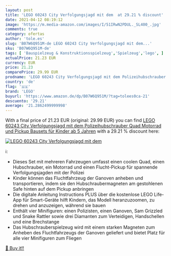 ```yaml
---
layout: post
title: 'LEGO 60243 City Verfolgungsjagd mit dem  at 29.21 % discount'
date: 2021-04-12 08:19:12
image: 'https://m.media-amazon.com/images/I/51IRwN2PDUL._SL400_.jpg'
comments: true
category: ofertas
author: 'tole.es'
slug: 'B07W6Q951M-de LEGO 60243 City Verfolgungsjagd mit dem...'
sku: 'B07W6Q951M-de'
tags: [ 'Bauspielzeug & Konstruktionsspielzeug','Spielzeug','lego', ]
actualPrice: 21.23 EUR
currency: EUR
price: 21.23
comparePrice: 29.99 EUR
prodname: 'LEGO 60243 City Verfolgungsjagd mit dem Polizeihubschrauber  Quad  Motorrad und Pickup  Bausets für Kinder ab 5 Jahren'
country: 'de'
flag: '🇩🇪'
brand: 'LEGO'
buyurl: 'https://www.amazon.de/dp/B07W6Q951M/?tag=tolees0ca-21'
descuento: '29.21'
average: '21.2862499999998'
---
```


With a final price of 21.23 EUR (original: 29.99 EUR) you can find [LEGO 60243 City Verfolgungsjagd mit dem Polizeihubschrauber  Quad  Motorrad und Pickup  Bausets für Kinder ab 5 Jahren](https://www.amazon.de/dp/B07W6Q951M/?tag=tolees0ca-21) with a  29.21 % discount here:

[![LEGO 60243 City Verfolgungsjagd mit dem ](https://m.media-amazon.com/images/I/51IRwN2PDUL._SL400_.jpg)](https://www.amazon.de/dp/B07W6Q951M/?tag=tolees0ca-21)

ℹ️:

- Dieses Set mit mehreren Fahrzeugen umfasst einen coolen Quad, einen Hubschrauber, ein Motorrad und einen Flucht-Pickup für spannende Verfolgungsjagden mit der Polizei
- Kinder können das Fluchtfahrzeug der Ganoven anheben und transportieren, indem sie den Hubschraubermagneten am gestohlenen Safe hinten auf dem Pickup anbringen
- Die digitale Anleitung Instructions PLUS über die kostenlose LEGO Life-App für Smart-Geräte hilft Kindern, das Modell heranzuzoomen, zu drehen und anzuzeigen, während sie bauen
- Enthält vier Minifiguren: einen Polizisten, einen Ganoven, Sam Grizzled und Snake Rattler sowie drei Diamanten zum Verteidigen, Handschellen und eine Brechstange
- Das Hubschrauberspielzeug wird mit einem starken Magneten zum Anheben des Fluchtfahrzeugs der Ganoven geliefert und bietet Platz für alle vier Minifiguren zum Fliegen

[🛒 Buy it!!](https://www.amazon.de/dp/B07W6Q951M/?tag=tolees0ca-21)
